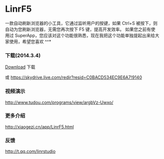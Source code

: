 # LinrF5
一款自动刷新浏览器的小工具，它通过监听用户的按键，如果 Ctrl+S 被按下，则自动为您刷新浏览器，无需您再次按下 F5 键，提高开发效率。
如果您之前有使用过 SuperApp，您应该对这个功能很熟悉，现在我把这个功能单独提起出来给大家使用，希望您喜欢 ^^*

### 下载(2014.3.4)

[Download](https://github.com/Linrstudio/LinrF5/raw/master/download/LinrF5-2.0.2.zip 'Download') 下载

或 https://skydrive.live.com/redir?resid=C0BACD534EC9E6A7!9140

### 视频演示
http://www.tudou.com/programs/view/argbVz-Uwxo/

### 更多介绍
http://xiaogezi.cn/app/LinrF5.html

### 反馈
http://t.qq.com/linrstudio
